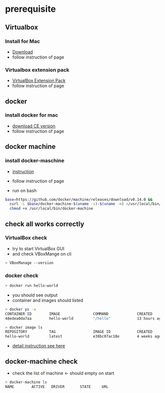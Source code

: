 # prerequisite

## Virtualbox 

### Install for Mac

- [Download](https://www.virtualbox.org/wiki/Downloads)
- follow instruction of page

### Virtualbox extension pack

- [VirtualBox Extension Pack](https://www.virtualbox.org/wiki/Downloads)
- follow instruction of page

## docker

### install docker for mac

- [download CE version](https://store.docker.com/editions/community/docker-ce-desktop-mac)
- follow instruction of page

## docker machine

### install docker-maschine

- [instruction](https://docs.docker.com/machine/install-machine/)
- follow instruction of page

- run on bash

```bash
base=https://github.com/docker/machine/releases/download/v0.14.0 &&
  curl -L $base/docker-machine-$(uname -s)-$(uname -m) >/usr/local/bin/docker-machine &&
  chmod +x /usr/local/bin/docker-machine
```

## check all works correctly


### VirtualBox check

- try to start VirtualBox GUI
- and check VBoxMange on cli

```bash
> VBoxManage --version
```

### docker check

```bash
> docker run hello-world
```

- you should see output
- container and images should listed

```bash
> docker ps -a
CONTAINER ID        IMAGE               COMMAND             CREATED             STATUS                    PORTS               NAMES
48edea0da7aa        hello-world         "/hello"            13 hours ago        Exited (0) 13 hours ago
```

```bash
> docker image ls
REPOSITORY          TAG                 IMAGE ID            CREATED             SIZE
hello-world         latest              e38bc07ac18e        4 weeks ago         1.85kB
```

- [detail instruction see here](https://hub.docker.com/_/hello-world/)


## docker-machine check

- check the list of machine <- should empty on start

```bash
> docker-machine ls
NAME        ACTIVE   DRIVER       STATE     URL                         SWARM   DOCKER        ERRORS
```